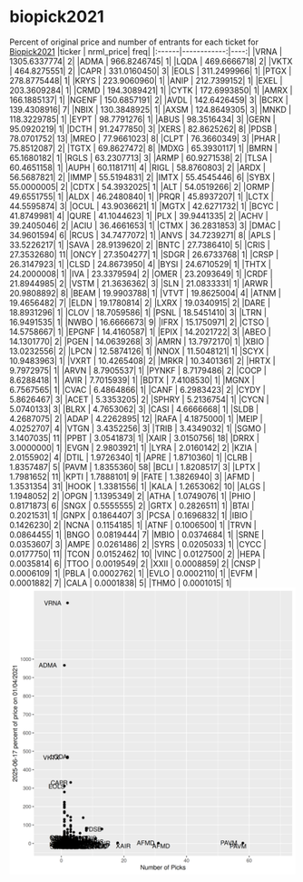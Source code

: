 # biopick2021
Percent of original price and number of entrants for each ticket for [Biopick2021](https://twitter.com/hashtag/Biopick2021)
|ticker |   nrml_price| freq|
|:------|------------:|----:|
|VRNA   | 1305.6337774|    2|
|ADMA   |  966.8246745|    1|
|LQDA   |  469.6666718|    2|
|VKTX   |  464.8275551|    2|
|CAPR   |  331.0160450|    3|
|EOLS   |  311.2499966|    1|
|PTGX   |  278.8775448|    1|
|KRYS   |  223.9060960|    1|
|ANIP   |  212.7399152|    1|
|EXEL   |  203.3609284|    1|
|CRMD   |  194.3089421|    1|
|CYTK   |  172.6993850|    1|
|AMRX   |  166.1885137|    1|
|NGENF  |  150.6857191|    2|
|AVDL   |  142.6426459|    3|
|BCRX   |  139.4308916|    7|
|NBIX   |  130.3848925|    1|
|AXSM   |  124.8649305|    3|
|MNKD   |  118.3229785|    1|
|EYPT   |   98.7791276|    1|
|ABUS   |   98.3516434|    3|
|GERN   |   95.0920219|    1|
|DCTH   |   91.2477850|    3|
|XERS   |   82.8625262|    8|
|PDSB   |   78.0701752|   13|
|MREO   |   77.9661023|    8|
|CLPT   |   76.3660349|    3|
|PHAR   |   75.8512087|    2|
|TGTX   |   69.8627472|    8|
|MDXG   |   65.3930117|    1|
|BMRN   |   65.1680182|    1|
|RGLS   |   63.2307713|    3|
|ARMP   |   60.9271538|    2|
|TLSA   |   60.4651158|    1|
|AUPH   |   60.1181711|    4|
|RIGL   |   58.8760803|    2|
|ARDX   |   56.5687821|    2|
|IMMP   |   55.5194831|    2|
|IMTX   |   55.4545446|    6|
|SYBX   |   55.0000005|    2|
|CDTX   |   54.3932025|    1|
|ALT    |   54.0519266|    2|
|ORMP   |   49.6551755|    1|
|ALDX   |   46.2480840|    1|
|PRQR   |   45.8937207|    1|
|LCTX   |   44.5595874|    3|
|OCUL   |   43.9036621|    1|
|MGTX   |   42.6271732|    1|
|BCYC   |   41.8749981|    4|
|QURE   |   41.1044623|    1|
|PLX    |   39.9441335|    2|
|ACHV   |   39.2405046|    2|
|ACIU   |   36.4661653|    1|
|CTMX   |   36.2831853|    3|
|DMAC   |   34.9601594|    6|
|RCUS   |   34.7477072|    1|
|ANVS   |   34.7239271|    8|
|APLS   |   33.5226217|    1|
|SAVA   |   28.9139620|    2|
|BNTC   |   27.7386410|    5|
|CRIS   |   27.3532680|   11|
|ONCY   |   27.3504277|    1|
|SDGR   |   26.6733768|    1|
|CRSP   |   26.3147923|    1|
|CLSD   |   24.8673950|    4|
|BYSI   |   24.6710529|    1|
|THTX   |   24.2000008|    1|
|IVA    |   23.3379594|    2|
|OMER   |   23.2093649|    1|
|CRDF   |   21.8944985|    2|
|VSTM   |   21.3636362|    3|
|SLN    |   21.0833331|    1|
|ARWR   |   20.9808892|    8|
|BEAM   |   19.9903788|    1|
|VTVT   |   19.8625004|    4|
|ATNM   |   19.4656482|    7|
|ELDN   |   19.1780814|    2|
|LXRX   |   19.0340915|    2|
|DARE   |   18.8931296|    1|
|CLOV   |   18.7059586|    1|
|PSNL   |   18.5451410|    3|
|LTRN   |   16.9491535|    1|
|NWBO   |   16.6666673|    9|
|IFRX   |   15.1750971|    2|
|CTSO   |   14.5758667|    1|
|EPGNF  |   14.4160587|    1|
|EPIX   |   14.2021722|    3|
|ABEO   |   14.1301770|    2|
|PGEN   |   14.0639268|    3|
|AMRN   |   13.7972170|    1|
|XBIO   |   13.0232556|    2|
|LPCN   |   12.5874126|    1|
|NNOX   |   11.5048121|    1|
|SCYX   |   10.9483963|    1|
|VXRT   |   10.4265408|    2|
|MRKR   |   10.3401361|    2|
|HRTX   |    9.7972975|    1|
|ARVN   |    8.7905537|    1|
|PYNKF  |    8.7179486|    2|
|COCP   |    8.6288418|    1|
|AVIR   |    7.7015939|    1|
|BDTX   |    7.4108530|    1|
|MGNX   |    6.7567565|    1|
|CVAC   |    6.4864866|    1|
|CANF   |    6.2983423|    2|
|CYDY   |    5.8626467|    3|
|ACET   |    5.3353205|    2|
|SPHRY  |    5.2136754|    1|
|CYCN   |    5.0740133|    3|
|BLRX   |    4.7653062|    3|
|CASI   |    4.6666668|    1|
|SLDB   |    4.2687075|    2|
|ADAP   |    4.2262895|   12|
|RAFA   |    4.1875000|    1|
|MEIP   |    4.0252707|    4|
|VTGN   |    3.4352256|    3|
|TRIB   |    3.4349032|    1|
|SGMO   |    3.1407035|   11|
|PPBT   |    3.0541873|    1|
|XAIR   |    3.0150756|   18|
|DRRX   |    3.0000000|    1|
|EVGN   |    2.9803921|    1|
|LYRA   |    2.0160142|    2|
|KZIA   |    2.0155902|    4|
|DTIL   |    1.9726340|    1|
|APRE   |    1.8710360|    1|
|CLRB   |    1.8357487|    5|
|PAVM   |    1.8355360|   58|
|BCLI   |    1.8208517|    3|
|LPTX   |    1.7981652|   11|
|KPTI   |    1.7888101|    9|
|FATE   |    1.3826940|    3|
|AFMD   |    1.3531354|   31|
|HOOK   |    1.3381556|    1|
|KALA   |    1.2653062|   10|
|ALGS   |    1.1948052|    2|
|OPGN   |    1.1395349|    2|
|ATHA   |    1.0749076|    1|
|PHIO   |    0.8171873|    6|
|SNGX   |    0.5555555|    2|
|GRTX   |    0.2826511|    1|
|BTAI   |    0.2021531|    1|
|GNPX   |    0.1864407|    3|
|PCSA   |    0.1696832|    1|
|IBIO   |    0.1426230|    2|
|NCNA   |    0.1154185|    1|
|ATNF   |    0.1006500|    1|
|TRVN   |    0.0864455|    1|
|BNGO   |    0.0819444|    7|
|MBIO   |    0.0374684|    1|
|SRNE   |    0.0353607|    3|
|AMPE   |    0.0261486|    2|
|SYRS   |    0.0205033|    1|
|CYCC   |    0.0177750|   11|
|TCON   |    0.0152462|   10|
|VINC   |    0.0127500|    2|
|HEPA   |    0.0035814|    6|
|TTOO   |    0.0019549|    2|
|XXII   |    0.0008859|    2|
|CNSP   |    0.0006109|    1|
|PBLA   |    0.0002762|    1|
|EVLO   |    0.0002110|    1|
|EVFM   |    0.0001882|    7|
|CALA   |    0.0001838|    5|
|THMO   |    0.0001015|    1|
![retvspicks](biopicks.png?raw=true)
